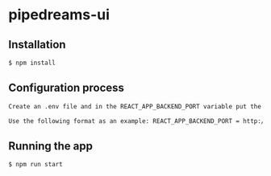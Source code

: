 # pipedreams-ui
## Installation

```bash
$ npm install
```
## Configuration process

```bash
Create an .env file and in the REACT_APP_BACKEND_PORT variable put the exposed url of your backend.

Use the following format as an example: REACT_APP_BACKEND_PORT = http://localhost:3000
```

## Running the app

```bash
$ npm run start
```